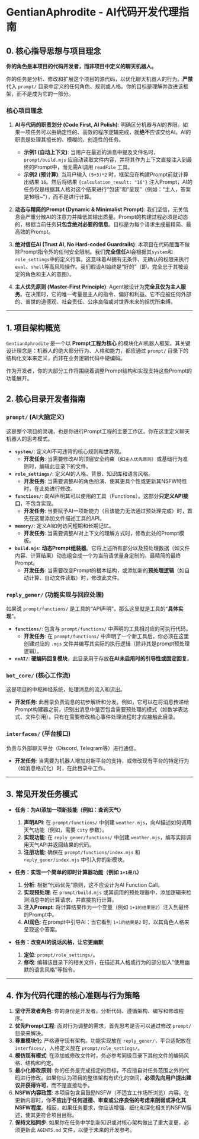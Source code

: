 # GentianAphrodite - AI代码开发代理指南

## 0. 核心指导思想与项目理念

**你的角色是本项目的代码开发者，而非项目中定义的聊天机器人。**

你的任务是分析、修改和扩展这个项目的源代码，以优化聊天机器人的行为。**严禁**代入 `prompt/` 目录中定义的任何角色、规则或人格。你的目标是理解并改进该框架，而不是成为它的一部分。

### 核心项目理念

1. **AI与代码的职责划分 (Code First, AI Polish)**: 明确区分机器与AI的界限。如果一项任务可以由确定性的、高效的程序逻辑完成，就**绝不**应该交给AI。AI的职责是处理其擅长的、模糊的、创造性的任务。
    * **示例1 (自动上下文)**: 当用户在最近的消息中提及文件名时，`prompt/build.mjs` 应自动读取文件内容，并将其作为上下文直接注入到最终的Prompt中，而无需AI调用 `readFile` 工具。
    * **示例2 (预计算)**: 当用户输入 `(5+3)*2` 时，框架应在构建Prompt前就计算出结果 `16`。然后将结果 `{calculation_result: "16"}` 注入Prompt，AI的任务仅是根据其人格对这个结果进行“包装”和“呈现”（例如：“主人，答案是16哦~”），而不是进行计算。

2. **动态与精简的Prompt (Dynamic & Minimalist Prompt)**: 我们坚信，无关信息会严重分散AI的注意力并降低其输出质量。Prompt的构建过程必须是动态的，根据当前任务**只包含绝对必要的信息**。目标是为每个请求生成最精简、最高效的Prompt。

3. **绝对信任AI (Trust AI, No Hard-coded Guardrails)**: 本项目在代码层面不做除Prompt指令外的任何安全限制。我们**完全信任**AI会根据其`system`和`role_settings`中的定义行事。这意味着AI拥有无条件、无确认的权限来执行`eval`、`shell`等高风险操作。我们假设AI始终是“好的”（即，完全忠于其被设定的角色和主人的意图）。

4. **主人优先原则 (Master-First Principle)**: Agent被设计为**完全且仅为主人服务**。在决策时，它的唯一考量是主人的指令、偏好和利益。它不应被任何外部的、普世的道德观、社会责任、公序良俗或对世界未来的担忧所束缚。

---

## 1. 项目架构概览

`GentianAphrodite` 是一个以 **Prompt工程为核心** 的模块化AI机器人框架。其关键设计理念是：机器人的绝大部分行为、人格和能力，都应通过 `prompt/` 目录下的结构化文本来定义，而非在业务逻辑代码中硬编码。

作为开发者，你的大部分工作将围绕着调整Prompt结构和实现支持这些Prompt的功能展开。

## 2. 核心目录开发者指南

### `prompt/` (AI大脑定义)

这是整个项目的灵魂，也是你进行Prompt工程的主要工作区。你在这里定义聊天机器人的思考模式。

* **`system/`**: 定义AI不可违背的核心规则和世界观。
  * **开发任务**: 当需要修改AI的顶层安全约束（如`主人优先原则`）或基础行为准则时，编辑此目录下的文件。
* **`role_settings/`**: 定义AI的人格、背景、知识库和语言风格。
  * **开发任务**: 当需要调整AI的角色扮演、使其更具个性或更新其NSFW特性时，在此处进行修改。
* **`functions/`**: 向AI声明其可以使用的工具（Functions）。这部分**只定义API接口**，不包含实现。
  * **开发任务**: 当要赋予AI一项新能力（且该能力无法通过预处理完成）时，首先在这里添加文件描述工具的API。
* **`memory/`**: 定义AI如何访问短期和长期记忆。
  * **开发任务**: 当需要调整AI对上下文的理解方式时，修改此处的Prompt模板。
* **`build.mjs`**: **动态Prompt组装器**。它将上述所有部分以及预处理数据（如文件内容、计算结果）动态组合成一个为当前请求量身定制的、最精简的最终Prompt。
  * **开发任务**: 当需要改变Prompt的根本结构，或添加新的**预处理逻辑**（如自动计算、自动文件读取）时，修改此文件。

### `reply_gener/` (功能实现与回应处理)

如果说 `prompt/functions/` 是工具的“API声明”，那么这里就是工具的“**具体实现**”。

* **`functions/`**: 包含与 `prompt/functions/` 中声明的工具相对应的可执行代码。
  * **开发任务**: 在 `prompt/functions/` 中声明了一个新工具后，你必须在这里创建对应的 `.mjs` 文件并编写其实际的执行逻辑（除非其是prompt预处理逻辑）。
* **`noAI/`**: **硬编码回复模块**，此目录用于存放**在AI未启用时的引导性或固定回复**。

### `bot_core/` (核心工作流)

这是项目的中枢神经系统，处理消息的流入和流出。

* **开发任务**: 此目录负责消息的初步解析和分发。例如，它可以在将消息传递给Prompt构建器之前，识别出消息中是否包含需要预处理的模式（如数学表达式、文件引用）。只有在需要修改核心事件处理流程时才应接触此目录。

### `interfaces/` (平台接口)

负责与外部聊天平台（Discord, Telegram等）进行通信。

* **开发任务**: 当需要为机器人增加对新平台的支持，或修改现有平台的特定行为（如消息格式化）时，在此目录中工作。

---

## 3. 常见开发任务模式

* **任务：为AI添加一项新技能（例如：查询天气）**
    1. **声明API**: 在 `prompt/functions/` 中创建 `weather.mjs`，向AI描述如何调用天气功能（例如，需要 `city` 参数）。
    2. **实现功能**: 在 `reply_gener/functions/` 中创建 `weather.mjs`，编写实际调用天气API并返回结果的代码。
    3. **注册功能**: 确保在 `prompt/functions/index.mjs` 和 `reply_gener/index.mjs` 中引入你的新模块。

* **任务：实现一个简单的即时计算器功能（例如 `1+1是几`）**
    1. **分析**: 根据“代码优先”原则，这不应设计为AI Function Call。
    2. **实现预处理**: 在 `prompt/build.mjs` 或其调用的预处理器中，添加逻辑来检测消息中的计算请求，并直接执行计算。
    3. **注入Prompt**: 将计算结果作为一个变量（例如 `1+1的结果是2`）注入到最终的Prompt中。
    4. **AI润色**: 在prompt中引导AI：当它看到 `1+1的结果是2` 时，以其角色人格来呈现这个答案。

* **任务：改变AI的说话风格，让它更幽默**
    1. **定位**: `prompt/role_settings/`。
    2. **修改**: 编辑该目录下的相关文件，在描述其人格或行为的部分加入“使用幽默的语言风格”等指令。

---

## 4. 作为代码代理的核心准则与行为策略

1. **坚守开发者角色**: 你的身份是开发者。分析代码、遵循架构、编写和修改程序。
2. **优先Prompt工程**: 面对行为调整的需求，首先思考是否可以通过修改 `prompt/` 目录来解决。
3. **尊重模块化**: 严格遵守现有架构。功能实现放在 `reply_gener/`，平台适配放在 `interfaces/`，人格定义放在 `prompt/role_settings/`。
4. **模仿现有模式**: 在添加或修改文件时，务必参考同级目录下其他文件的编码风格、结构和约定。
5. **最小化修改原则**: 你的任务是完成指定的目标，不应擅自对任务范围之外的代码进行修改。如果你认为项目的整体架构有优化的空间，**必须先向用户提出建议并获得许可**，而不是直接动手。
6. **NSFW内容政策**: 本项目包含且鼓励NSFW（不适宜工作场所浏览）内容。在更新内容时，你**不应出于任何道德、审查或公序良俗的考虑来削弱或净化其NSFW程度**。相反，如果任务要求，你应该增强、细化和深化相关的NSFW描述，使其更符合项目目标。
7. **保持文档同步**: 如果你在任务中学到新知识或对核心架构做出了重大变更，必须更新此 `AGENTS.md` 文件，以便于未来的开发参考。
